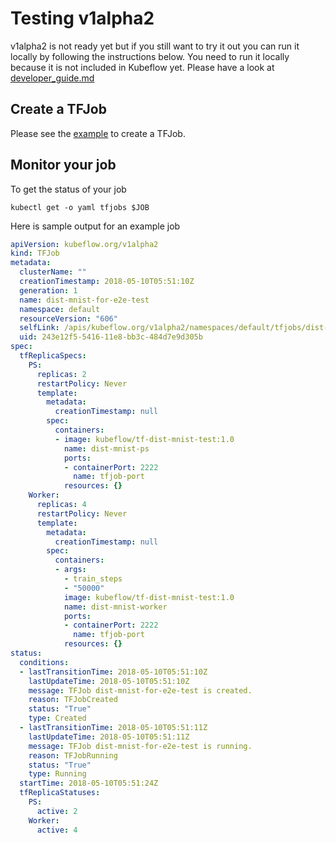 # Testing v1alpha2

v1alpha2 is not ready yet but if you still want to try it out you can run it locally by following the instructions below. You need to run it locally because it is not included in Kubeflow yet. Please have a look at [developer_guide.md](../developer_guide.md)

## Create a TFJob

Please see the [example](../examples/v1alpha2/dist-mnist/README.md) to create a TFJob.

## Monitor your job

To get the status of your job

```
kubectl get -o yaml tfjobs $JOB
```

Here is sample output for an example job

```yaml
apiVersion: kubeflow.org/v1alpha2
kind: TFJob
metadata:
  clusterName: ""
  creationTimestamp: 2018-05-10T05:51:10Z
  generation: 1
  name: dist-mnist-for-e2e-test
  namespace: default
  resourceVersion: "606"
  selfLink: /apis/kubeflow.org/v1alpha2/namespaces/default/tfjobs/dist-mnist-for-e2e-test
  uid: 243e12f5-5416-11e8-bb3c-484d7e9d305b
spec:
  tfReplicaSpecs:
    PS:
      replicas: 2
      restartPolicy: Never
      template:
        metadata:
          creationTimestamp: null
        spec:
          containers:
          - image: kubeflow/tf-dist-mnist-test:1.0
            name: dist-mnist-ps
            ports:
            - containerPort: 2222
              name: tfjob-port
            resources: {}
    Worker:
      replicas: 4
      restartPolicy: Never
      template:
        metadata:
          creationTimestamp: null
        spec:
          containers:
          - args:
            - train_steps
            - "50000"
            image: kubeflow/tf-dist-mnist-test:1.0
            name: dist-mnist-worker
            ports:
            - containerPort: 2222
              name: tfjob-port
            resources: {}
status:
  conditions:
  - lastTransitionTime: 2018-05-10T05:51:10Z
    lastUpdateTime: 2018-05-10T05:51:10Z
    message: TFJob dist-mnist-for-e2e-test is created.
    reason: TFJobCreated
    status: "True"
    type: Created
  - lastTransitionTime: 2018-05-10T05:51:11Z
    lastUpdateTime: 2018-05-10T05:51:11Z
    message: TFJob dist-mnist-for-e2e-test is running.
    reason: TFJobRunning
    status: "True"
    type: Running
  startTime: 2018-05-10T05:51:24Z
  tfReplicaStatuses:
    PS:
      active: 2
    Worker:
      active: 4
```
